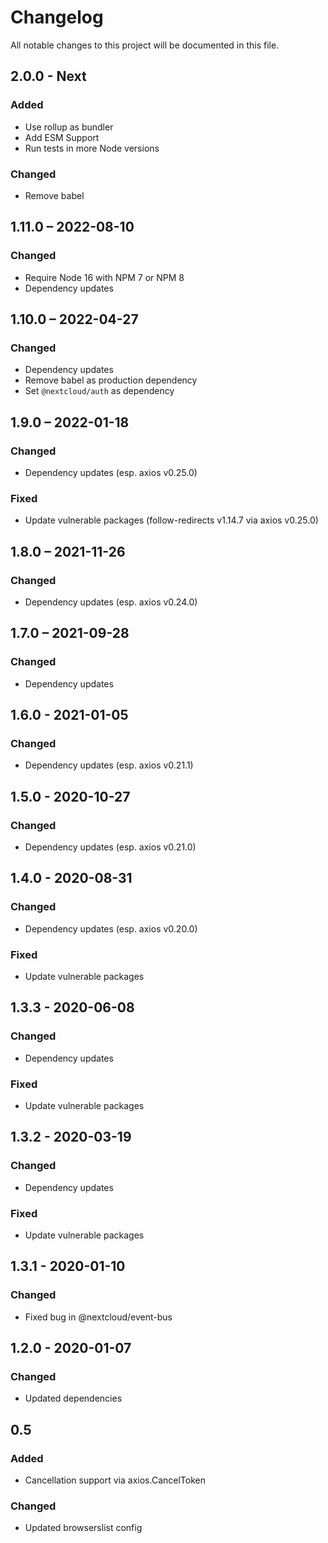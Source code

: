 # Changelog
All notable changes to this project will be documented in this file.

## 2.0.0 - Next
### Added
- Use rollup as bundler
- Add ESM Support
- Run tests in more Node versions
### Changed
- Remove babel

## 1.11.0 – 2022-08-10
### Changed
- Require Node 16 with NPM 7 or NPM 8
- Dependency updates

## 1.10.0 – 2022-04-27
### Changed
- Dependency updates
- Remove babel as production dependency
- Set `@nextcloud/auth` as dependency

## 1.9.0 – 2022-01-18
### Changed
- Dependency updates (esp. axios v0.25.0)
### Fixed
- Update vulnerable packages (follow-redirects v1.14.7 via axios v0.25.0)

## 1.8.0 – 2021-11-26
### Changed
- Dependency updates (esp. axios v0.24.0)

## 1.7.0 – 2021-09-28
### Changed
- Dependency updates

## 1.6.0 - 2021-01-05
### Changed
- Dependency updates (esp. axios v0.21.1)

## 1.5.0 - 2020-10-27
### Changed
- Dependency updates (esp. axios v0.21.0)

## 1.4.0 - 2020-08-31
### Changed
- Dependency updates (esp. axios v0.20.0)
### Fixed
- Update vulnerable packages

## 1.3.3 - 2020-06-08
### Changed
- Dependency updates
### Fixed
- Update vulnerable packages

## 1.3.2 - 2020-03-19
### Changed
- Dependency updates
### Fixed
- Update vulnerable packages

## 1.3.1 - 2020-01-10
### Changed
- Fixed bug in @nextcloud/event-bus

## 1.2.0 - 2020-01-07
### Changed
- Updated dependencies

## 0.5
### Added
- Cancellation support via axios.CancelToken
### Changed
- Updated browserslist config
